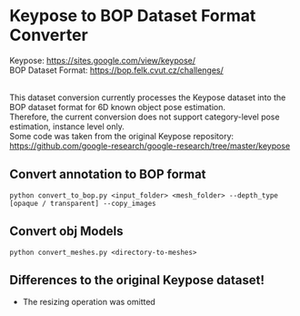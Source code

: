 # Keypose to BOP Dataset Format Converter
Keypose: https://sites.google.com/view/keypose/ <br>
BOP Dataset Format: https://bop.felk.cvut.cz/challenges/ <br>
 <br>

This dataset conversion currently processes the Keypose dataset into the BOP dataset format for 6D known object pose estimation. <br>
Therefore, the current conversion does not support category-level pose estimation, instance level only. <br>
Some code was taken from the original Keypose repository: https://github.com/google-research/google-research/tree/master/keypose

## Convert annotation to BOP format
`python convert_to_bop.py <input_folder> <mesh_folder> --depth_type [opaque / transparent] --copy_images`

## Convert obj Models
`python convert_meshes.py <directory-to-meshes>`

## Differences to the original Keypose dataset!
- The resizing operation was omitted